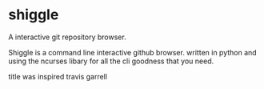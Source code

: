 # shiggle
A interactive git repository browser.

Shiggle is a command line interactive github browser. written in python and using the ncurses libary for all the cli goodness that you need. 

title was inspired travis garrell 
